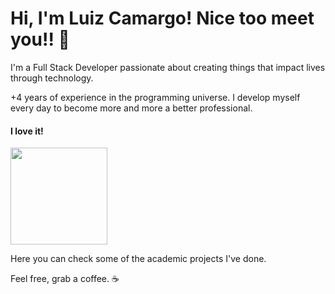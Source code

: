 # Hi, I'm Luiz Camargo! Nice too meet you!! 👋

I'm a Full Stack Developer passionate about creating things that impact lives through technology.

+4 years of experience in the programming universe. I develop myself every day to become more and more a better professional.

#### I love it!
<div>
  <img height="155em" src="https://github-readme-stats.vercel.app/api/top-langs/?username=luizcamargo99&layout=compact&theme=synthwave"/>
</div>
  
Here you can check some of the academic projects I've done.

Feel free, grab a coffee. ☕
